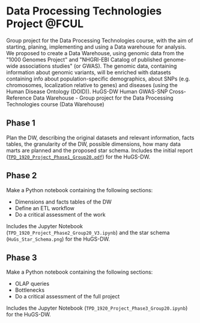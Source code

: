 # Data Processing Technologies Project @FCUL

Group project for the Data Processing Technologies course, with the aim of starting, planing, implementing and using a Data warehouse for analysis.
We proposed to create a Data Warehouse, using genomic data from the "1000 Genomes Project" and "NHGRI-EBI Catalog of published genome-wide associations studies" (or GWAS). The genomic data, containing information about genomic variants, will be enriched with datasets containing info about population-specific demographics, about SNPs (e.g. chromosomes, localization relative to genes) and diseases (using the Human Disease Ontology (DOID)).
HuGS-DW Human GWAS-SNP Cross-Reference Data Warehouse - Group project for the Data Processing Technologies course (Data Warehouse)

## Phase 1
Plan the DW, describing the original datasets and relevant information, facts tables, the granularity of the DW, possible dimensions, how many data marts are planned and the proposed star schema.
Includes the initial report ([`TPD_1920_Project_Phase1_Group20.pdf`](TPD_1920_Project_Phase1_Group20.pdf)) for the HuGS-DW.

## Phase 2
Make a Python notebook containing the following sections:
- Dimensions and facts tables of the DW
- Define an ETL workflow
- Do a critical assessment of the work

Includes the Jupyter Notebook (`TPD_1920_Project_Phase2_Group20_V3.ipynb`) and the star schema (`HuGs_Star_Schema.png`) for the HuGS-DW.

## Phase 3
Make a Python notebook containing the following sections:
- OLAP queries
- Bottlenecks
- Do a critical assessment of the full project

Includes the Jupyter Notebook (`TPD_1920_Project_Phase3_Group20.ipynb`) for the HuGS-DW.
